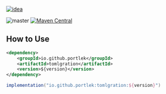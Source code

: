 [![idea](https://www.elegantobjects.org/intellij-idea.svg)](https://www.jetbrains.com/idea/)

![master](https://github.com/portlek/tomlgration/workflows/build/badge.svg)
[![Maven Central](https://img.shields.io/maven-central/v/io.github.portlek/tomlgration?label=version)](https://repo1.maven.org/maven2/io/github/portlek/tomlgration/)
## How to Use
```xml
<dependency>
    <groupId>io.github.portlek</groupId>
    <artifactId>tomlgration</artifactId>
    <version>${version}</version>
</dependency>
```
```groovy
implementation("io.github.portlek:tomlgration:${version}")
```
